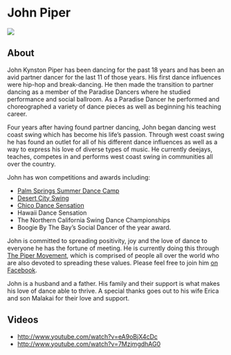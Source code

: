 # John Piper
<img src="https://s1dancefest.s3.amazonaws.com/John%20Piper.jpg" />

## About
John Kynston Piper has been dancing for the past 18 years and has been an avid partner dancer for the last 11 of those years. His first dance influences were hip-hop and break-dancing. He then made the transition to partner dancing as a member of the Paradise Dancers where he studied performance and social ballroom. As a Paradise Dancer he performed and choreographed a variety of dance pieces as well as beginning his teaching career.

Four years after having found partner dancing, John began dancing west coast swing which has become his life’s passion. Through west coast swing he has found an outlet for all of his different dance influences as well as a way to express his love of diverse types of music. He currently deejays, teaches, competes in and performs west coast swing in communities all over the country.

John has won competitions and awards including:

* <a href="http://www.peoplewhodance.net/summer/swing/index.php">Palm Springs Summer Dance Camp</a>
* <a href="http://www.desertcityswing.com/">Desert City Swing</a>
* <a href="http://www.chicodancesensation.com/">Chico Dance Sensation</a>
* Hawaii Dance Sensation
* The Northern California Swing Dance Championships
* Boogie By The Bay’s Social Dancer of the year award.

John is committed to spreading positivity, joy and the love of dance to everyone he has the fortune of meeting. He is currently doing this through <a href="http://facebook.com/ThePiperMovement">The Piper Movement</a>, which is comprised of people all over the world who are also devoted to spreading these values. Please feel free to join him <a href="http://facebook.com/ThePiperMovement">on Facebook</a>.

John is a husband and a father. His family and their support is what makes his love of dance able to thrive. A special thanks goes out to his wife Erica and son Malakai for their love and support.

## Videos
* http://www.youtube.com/watch?v=eA9oBjX4cDc
* http://www.youtube.com/watch?v=7MzjmgdhAG0